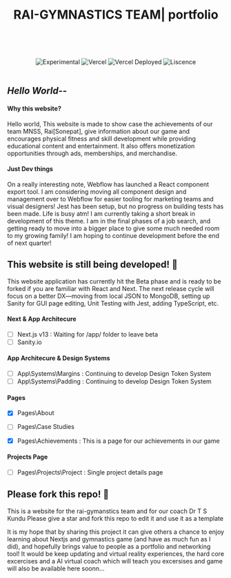 
<div align="center">
  <h1>RAI-GYMNASTICS TEAM| portfolio</h1>
  <br>
    <br>
      <br>
  <p></p>
  <img src="https://img.shields.io/badge/stability-beta-blue.svg" alt="Experimental">
  <img src="https://vercelbadge.vercel.app/api/atlamors/portfolio-theme" alt="Vercel">
  <img src="https://therealsujitk-vercel-badge.vercel.app/?app=portfolio-theme-jqe0jhmif-atlamors.vercel.app" alt="Vercel Deployed">
  <img src="https://img.shields.io/github/license/atlamors/portfolio-theme" alt="Liscence">
  <br><br>
</div>

## *Hello World--*  
#### Why this website?
Hello world, This website is made to show case the achievements of our team MNSS, Rai[Sonepat], give information about our game and encourages physical fitness and skill development while providing educational content and entertainment. It also offers monetization opportunities through ads, memberships, and merchandise.

#### Just Dev things
On a really interesting note, Webflow has launched a React component export tool. I am considering moving all component design and management over to Webflow for easier tooling for marketing teams and visual designers! 
Jest has been setup, but no progress on building tests has been made. Life is busy atm! 
I am currently taking a short break in development of this theme. I am in the final phases of a job search, and getting ready to move into a bigger place to give some much needed room to my growing family! I am hoping to continue development before the end of next quarter!

## This website is still being developed! 🥳
This website application has currently hit the Beta phase and is ready to be forked if you are familiar with React and Next. The next release cycle will focus on a better DX—moving from local JSON to MongoDB, setting up Sanity for GUI page editing, Unit Testing with Jest, adding TypeScript, etc.

#### Next & App Architecure
- [ ] Next.js v13 : Waiting for /app/ folder to leave beta
- [ ] Sanity.io

#### App Architecure & Design Systems
- [ ] App\Systems\Margins : Continuing to develop Design Token System
- [ ] App\Systems\Padding : Continuing to develop Design Token System

#### Pages
- [x] Pages\About
- [ ] Pages\Case Studies
- [x] Pages\Achievements : This is a page for our achievements in our game


#### Projects Page
- [ ] Pages\Projects\Project : Single project details page


## Please fork this repo! 🦄
This is a website for the rai-gymanstics team and for our coach Dr T S Kundu
Please give a star and fork this repo to edit it and use it as a template

It is my hope that by sharing this project it can give others a chance to enjoy learning about Nextjs and gymnastics game (and have as much fun as I did), and hopefully brings value to people as a portfolio and networking tool!
It would be keep updating and virtual reality experiences, the hard core excercises and a AI virtual coach which will teach you excersises and game will also be available here soonn...
